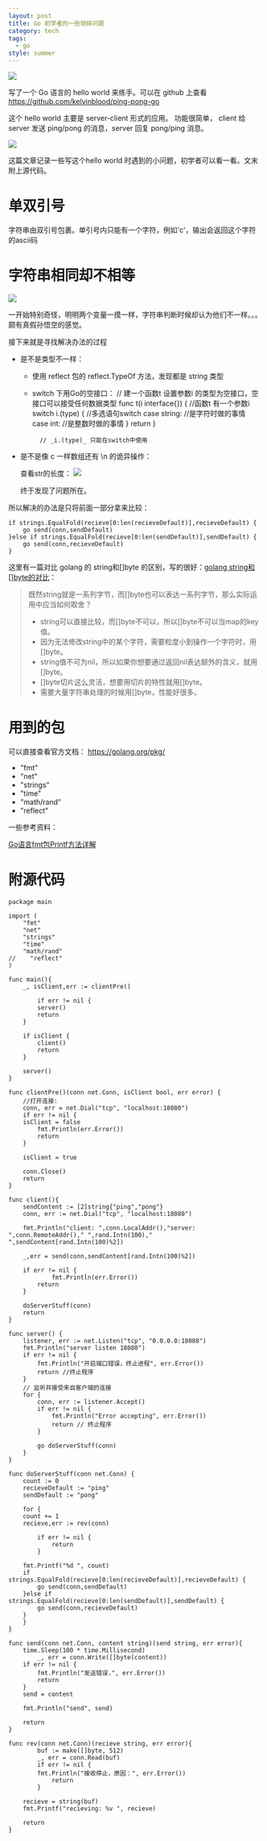 ```yaml
---
layout: post
title: Go 初学者的一些琐碎问题
category: tech
tags:
  - go
style: summer
---
```

![](https://cdn.kelu.org/blog/tags/go.jpg)

写了一个 Go 语言的 hello world 来练手。可以在 github 上查看 <https://github.com/kelvinblood/ping-pong-go>

这个 hello world 主要是 server-client 形式的应用。 功能很简单， client 给 server 发送 ping/pong 的消息，server 回复 pong/ping 消息。

![](https://cdn.kelu.org/blog/2017/11/ping-pong-go.gif)

这篇文章记录一些写这个hello world 时遇到的小问题，初学者可以看一看。文末附上源代码。

# 单双引号

字符串由双引号包裹。单引号内只能有一个字符，例如'c'，输出会返回这个字符的ascii码

# 字符串相同却不相等

![](https://cdn.kelu.org/blog/2017/11/pingponggo1.jpg)

一开始特别奇怪，明明两个变量一摸一样，字符串判断时候却认为他们不一样。。。颇有真假孙悟空的感觉。

接下来就是寻找解决办法的过程

* 是不是类型不一样：

	* 使用 reflect 包的 reflect.TypeOf 方法，发现都是 string 类型
	* switch 下用Go的空接口：
			// 建一个函数t 设置参数i 的类型为空接口，空接口可以接受任何数据类型
			func t(i interface{}) {    //函数t 有一个参数i 
			    switch i.(type) {      //多选语句switch
			    case string:
			        //是字符时做的事情
			    case int:
			        //是整数时做的事情
			    }
			    return
			}
	
			// _i.(type)_ 只能在switch中使用

* 是不是像 c 一样数组还有 \n 的诡异操作：

	查看str的长度：
	![](https://cdn.kelu.org/blog/2017/11/pingponggo2.jpg)

	终于发现了问题所在。

所以解决的办法是只将前面一部分拿来比较：

	if strings.EqualFold(recieve[0:len(recieveDefault)],recieveDefault) {
		go send(conn,sendDefault)
  	}else if strings.EqualFold(recieve[0:len(sendDefault)],sendDefault) {
		go send(conn,recieveDefault)
  	}

这里有一篇对比 golang 的 string和[]byte 的区别，写的很好：[golang string和[]byte的对比](https://gocn.io/article/467)：

>既然string就是一系列字节，而[]byte也可以表达一系列字节，那么实际运用中应当如何取舍？
>*   string可以直接比较，而[]byte不可以，所以[]byte不可以当map的key值。
>*   因为无法修改string中的某个字符，需要粒度小到操作一个字符时，用[]byte。
>*   string值不可为nil，所以如果你想要通过返回nil表达额外的含义，就用[]byte。
>*   []byte切片这么灵活，想要用切片的特性就用[]byte。
>*   需要大量字符串处理的时候用[]byte，性能好很多。

# 用到的包

可以直接查看官方文档： <https://golang.org/pkg/>

* "fmt"
* "net"
* "strings"
* "time"
* "math/rand"
* "reflect"

一些参考资料：

[Go语言fmt包Printf方法详解](http://www.jianshu.com/p/8be8d36e779c)

# 附源代码
	
	package main
	
	import (
	    "fmt"
	    "net"
	    "strings"
	    "time"
	    "math/rand"
	//    "reflect"
	)
	
	func main(){
		_, isClient,err := clientPre()
		
	        if err != nil {
			server()
			return
		}
	
		if isClient {
			client()
			return
		}
	
		server()
	}
	
	func clientPre()(conn net.Conn, isClient bool, err error) {
	    //打开连接:
	    conn, err = net.Dial("tcp", "localhost:18080")
	    if err != nil {
		isClient = false
	        fmt.Println(err.Error())
	        return
	    }
	
	    isClient = true
	
	    conn.Close()
	    return
	}
	
	func client(){
		sendContent := [2]string{"ping","pong"}
	    conn, err := net.Dial("tcp", "localhost:18080")
	
	    fmt.Println("client: ",conn.LocalAddr(),"server: ",conn.RemoteAddr()," ",rand.Intn(100)," ",sendContent[rand.Intn(100)%2])
		
		_,err = send(conn,sendContent[rand.Intn(100)%2])
	
		if err != nil {
	        	fmt.Println(err.Error())
			return
		}
		
	    doServerStuff(conn)
	    return
	}
	
	func server() {
	    listener, err := net.Listen("tcp", "0.0.0.0:18080")
	    fmt.Println("server listen 18080")
	    if err != nil {
	        fmt.Println("开启端口错误，终止进程", err.Error())
	        return //终止程序
	    }
	    // 监听并接受来自客户端的连接
	    for {
	        conn, err := listener.Accept()
	        if err != nil {
	            fmt.Println("Error accepting", err.Error())
	            return // 终止程序
	        }
	
	        go doServerStuff(conn)
	    }
	}
	
	func doServerStuff(conn net.Conn) {
	    count := 0
	    recieveDefault := "ping"
	    sendDefault := "pong"
	
	    for {
		count += 1
		recieve,err := rev(conn)
	
	        if err != nil {
	            return 
	        }
	
	  	fmt.Printf("%d ", count)
	  	if strings.EqualFold(recieve[0:len(recieveDefault)],recieveDefault) {
			go send(conn,sendDefault)
	  	}else if strings.EqualFold(recieve[0:len(sendDefault)],sendDefault) {
			go send(conn,recieveDefault)
	  	}
	    }
	}
	
	func send(conn net.Conn, content string)(send string, err error){
		time.Sleep(100 * time.Millisecond)
	        _, err = conn.Write([]byte(content))
		if err != nil {
			fmt.Println("发送错误.", err.Error())
			return
		}
		send = content
	
		fmt.Println("send", send)
	
		return
	}
	
	func rev(conn net.Conn)(recieve string, err error){
	        buf := make([]byte, 512)
	        _, err = conn.Read(buf)
	        if err != nil {
		    fmt.Println("接收停止，原因：", err.Error())
	            return 
	        }
	
		recieve = string(buf)
	  	fmt.Printf("recieving: %v ", recieve) 
	
		return
	}

